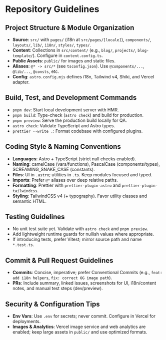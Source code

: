 # Repository Guidelines

## Project Structure & Module Organization
- **Source**: `src/` with `pages/` (i18n at `src/pages/[locale]`), `components/`, `layouts/`, `lib/`, `i18n/`, `styles/`, `types/`.
- **Content**: Collections in `src/content/` (e.g., `blog/`, `projects/`, `blog-template/`). Configure in `content.config.ts`.
- **Public Assets**: `public/` for images and static files.
- **Aliases**: `@* -> src/*` (see `tsconfig.json`). Use `@components/...`, `@lib/...`, `@consts`, etc.
- **Config**: `astro.config.mjs` defines i18n, Tailwind v4, Shiki, and Vercel adapter.

## Build, Test, and Development Commands
- `pnpm dev`: Start local development server with HMR.
- `pnpm build`: Type-check (`astro check`) and build for production.
- `pnpm preview`: Serve the production build locally for QA.
- `astro check`: Validate TypeScript and Astro types.
- `prettier --write .`: Format codebase with configured plugins.

## Coding Style & Naming Conventions
- **Languages**: Astro + TypeScript (strict null checks enabled).
- **Naming**: camelCase (vars/functions), PascalCase (components/types), SCREAMING_SNAKE_CASE (constants).
- **Files**: UI in `.astro`; utilities in `.ts`. Keep modules focused and typed.
- **Imports**: Prefer `@*` aliases over deep relative paths.
- **Formatting**: Prettier with `prettier-plugin-astro` and `prettier-plugin-tailwindcss`.
- **Styling**: TailwindCSS v4 (+ typography). Favor utility classes and semantic HTML.

## Testing Guidelines
- No unit test suite yet. Validate with `astro check` and `pnpm preview`.
- Add lightweight runtime guards for nullish values where appropriate.
- If introducing tests, prefer Vitest; mirror source path and name `*.test.ts`.

## Commit & Pull Request Guidelines
- **Commits**: Concise, imperative; prefer Conventional Commits (e.g., `feat: add i18n helpers`, `fix: correct OG image path`).
- **PRs**: Include summary, linked issues, screenshots for UI, i18n/content notes, and manual test steps (dev/preview).

## Security & Configuration Tips
- **Env Vars**: Use `.env` for secrets; never commit. Configure in Vercel for deployments.
- **Images & Analytics**: Vercel image service and web analytics are enabled; keep large assets in `public/` and use optimized formats.
